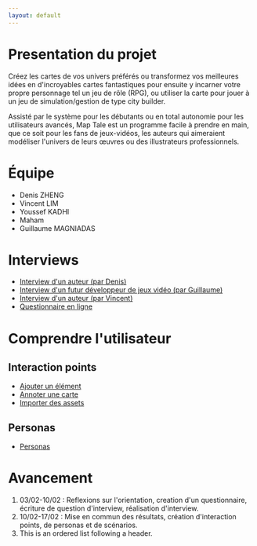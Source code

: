 ```yaml
---
layout: default
---
```


# Presentation du projet

Créez les cartes de vos univers préférés ou transformez vos meilleures idées en d'incroyables cartes fantastiques pour ensuite y incarner votre propre personnage tel un jeu de rôle (RPG), ou utiliser la carte pour jouer à un jeu de simulation/gestion de type city builder.

Assisté par le système pour les débutants ou en total autonomie pour les utilisateurs avancés, Map Tale est un programme facile à prendre en main, que ce soit pour les fans de jeux-vidéos, les auteurs qui aimeraient modéliser l'univers de leurs œuvres ou des illustrateurs professionnels.

# Équipe
* Denis ZHENG
* Vincent LIM
* Youssef KADHI
* Maham
* Guillaume MAGNIADAS

# Interviews
*  [Interview d'un auteur (par Denis)](./pages/interviews/interview_Denis.md)
*  [Interview d'un futur développeur de jeux vidéo (par Guillaume)](./pages/interviews/interview_Guillaume.md)
*  [Interview d'un auteur (par Vincent)](./pages/interviews/interview_Vincent.md)
*  [Questionnaire en ligne](https://docs.google.com/forms/d/1FWxvkG8uJ6wLqypNkvlWa17EJM0FGBUMOEpvHyps7bA/viewanalytics)

# Comprendre l'utilisateur
## Interaction points
* [Ajouter un élément](./pages/interaction_points/ajouter_element.md)
* [Annoter une carte](./pages/interaction_points/interaction_points.md)
* [Importer des assets](./pages/interaction_points/interaction_points.md)

## Personas
* [Personas](./pages/Personas.md)


# Avancement

1.  03/02-10/02 : Reflexions sur l'orientation, creation d'un questionnaire, écriture de question d'interview, réalisation d'interview.
2.  10/02-17/02 : Mise en commun des résultats, création d'interaction points, de personas et de scénarios.
3.  This is an ordered list following a header.
